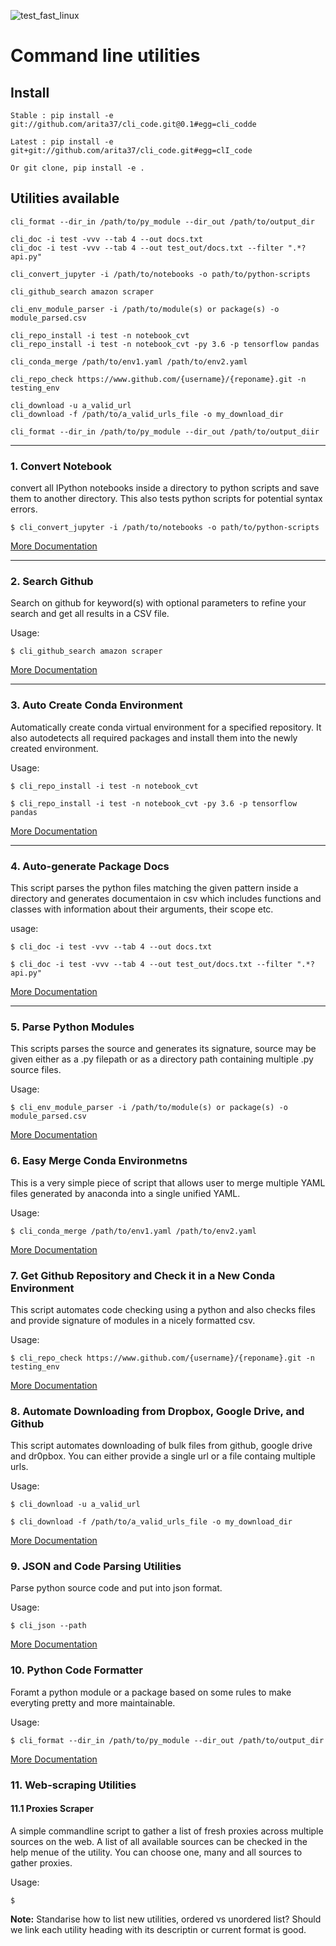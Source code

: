 ![test_fast_linux](https://github.com/arita37/cli_code/workflows/test_fast_linux/badge.svg)

# Command line utilities

## Install

    Stable : pip install -e git://github.com/arita37/cli_code.git@0.1#egg=cli_codde

    Latest : pip install -e git+git://github.com/arita37/cli_code.git#egg=clI_code

    Or git clone, pip install -e .

## Utilities available

```
cli_format --dir_in /path/to/py_module --dir_out /path/to/output_dir

cli_doc -i test -vvv --tab 4 --out docs.txt
cli_doc -i test -vvv --tab 4 --out test_out/docs.txt --filter ".*?api.py"

cli_convert_jupyter -i /path/to/notebooks -o path/to/python-scripts

cli_github_search amazon scraper

cli_env_module_parser -i /path/to/module(s) or package(s) -o module_parsed.csv

cli_repo_install -i test -n notebook_cvt
cli_repo_install -i test -n notebook_cvt -py 3.6 -p tensorflow pandas

cli_conda_merge /path/to/env1.yaml /path/to/env2.yaml

cli_repo_check https://www.github.com/{username}/{reponame}.git -n testing_env

cli_download -u a_valid_url
cli_download -f /path/to/a_valid_urls_file -o my_download_dir

cli_format --dir_in /path/to/py_module --dir_out /path/to/output_diir
```

---

### 1. Convert Notebook

convert all IPython notebooks inside a directory to python scripts and save them to another directory. This also tests python scripts for potential syntax errors.

```
$ cli_convert_jupyter -i /path/to/notebooks -o path/to/python-scripts
```

[More Documentation](cli_code/cli_convert_ipynb.py)

---

### 2. Search Github

Search on github for keyword(s) with optional parameters to refine your search and get all results in a CSV file.

Usage:

```
$ cli_github_search amazon scraper
```

[More Documentation](cli_code/cli_github_search.py)

---

### 3. Auto Create Conda Environment

Automatically create conda virtual environment for a specified repository. It also autodetects all required packages and install them into the newly created environment.

Usage:

```
$ cli_repo_install -i test -n notebook_cvt

$ cli_repo_install -i test -n notebook_cvt -py 3.6 -p tensorflow pandas
```

[More Documentation](cli_code/cli_repo_install.py)

---

### 4. Auto-generate Package Docs

This script parses the python files matching the given pattern inside a directory and generates documentaion in csv which includes functions and classes with information about their arguments, their scope etc.

usage:

```
$ cli_doc -i test -vvv --tab 4 --out docs.txt

$ cli_doc -i test -vvv --tab 4 --out test_out/docs.txt --filter ".*?api.py"
```

[More Documentation](cli_code/cli_doc_auto/main.py)

---

### 5. Parse Python Modules

This scripts parses the source and generates its signature, source may be given either as a .py filepath or as a directory path containing multiple .py source files.

Usage:

```
$ cli_env_module_parser -i /path/to/module(s) or package(s) -o module_parsed.csv
```

[More Documentation](cli_code/cli_module_parser.py)

### 6. Easy Merge Conda Environmetns

This is a very simple piece of script that allows user to merge multiple YAML files generated by anaconda into a single unified YAML.

Usage:

```
$ cli_conda_merge /path/to/env1.yaml /path/to/env2.yaml
```

[More Documentation](cli_code/cli_conda_merge.py)

### 7. Get Github Repository and Check it in a New Conda Environment

This script automates code checking using a python and also checks files and provide signature of modules in a nicely formatted csv.

Usage:

```
$ cli_repo_check https://www.github.com/{username}/{reponame}.git -n testing_env
```

[More Documentation](cli_code/cli_repo_check.py)

### 8. Automate Downloading from Dropbox, Google Drive, and Github

This script automates downloading of bulk files from github, google drive and dr0pbox. You can either provide a single url or a file containg multiple urls.

Usage:

```
$ cli_download -u a_valid_url

$ cli_download -f /path/to/a_valid_urls_file -o my_download_dir
```

[More Documentation](cli_code/cli_download.py)

### 9. JSON and Code Parsing Utilities

Parse python source code and put into json format.

Usage:

```
$ cli_json --path
```

[More Documentation](cli_code/cli_json.py)

### 10. Python Code Formatter

Foramt a python module or a package based on some rules to make everyting pretty and more maintainable.

Usage:

```
$ cli_format --dir_in /path/to/py_module --dir_out /path/to/output_dir
```

[More Documentation](cli_code/cli_format2.py)

### 11. Web-scraping Utilities

#### 11.1 Proxies Scraper

A simple commandline script to gather a list of fresh proxies across multiple sources on the web. A list of all available sources can be checked in the help menue of the utility. You can choose one, many and all sources to gather proxies.

Usage:

```
$
```

**Note:** Standarise how to list new utilities, ordered vs unordered list? Should we link each utility heading with its descriptin or current format is good.
